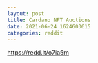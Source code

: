 ```yaml
--- 
layout: post 
title: Cardano NFT Auctions 
date: 2021-06-24 1624603615 
categories: reddit 
--- 
```

https://redd.it/o7ia5m